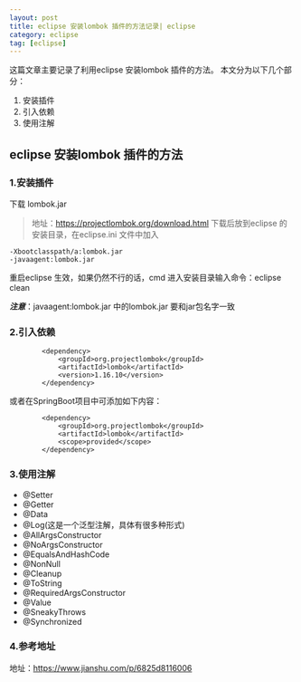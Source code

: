 ```yaml
---
layout: post
title: eclipse 安装lombok 插件的方法记录| eclipse
category: eclipse
tag: [eclipse]
---
```


这篇文章主要记录了利用eclipse 安装lombok 插件的方法。
本文分为以下几个部分：
1. 安装插件
2. 引入依赖
3. 使用注解

## eclipse 安装lombok 插件的方法

### 1.安装插件
下载 lombok.jar
> 地址：https://projectlombok.org/download.html
下载后放到eclipse 的安装目录，在eclipse.ini 文件中加入
```
-Xbootclasspath/a:lombok.jar
-javaagent:lombok.jar
```

重启eclipse 生效，如果仍然不行的话，cmd 进入安装目录输入命令：eclipse clean

***注意***：javaagent:lombok.jar 中的lombok.jar 要和jar包名字一致

### 2.引入依赖

```
		<dependency>
            <groupId>org.projectlombok</groupId>
            <artifactId>lombok</artifactId>
            <version>1.16.10</version>
        </dependency>
```

或者在SpringBoot项目中可添加如下内容：

```
		<dependency>
			<groupId>org.projectlombok</groupId>
			<artifactId>lombok</artifactId>
			<scope>provided</scope>
		</dependency>
```

### 3.使用注解

- @Setter
- @Getter
- @Data
- @Log(这是一个泛型注解，具体有很多种形式)
- @AllArgsConstructor
- @NoArgsConstructor
- @EqualsAndHashCode
- @NonNull
- @Cleanup
- @ToString
- @RequiredArgsConstructor
- @Value
- @SneakyThrows
- @Synchronized

### 4.参考地址

地址：https://www.jianshu.com/p/6825d8116006
